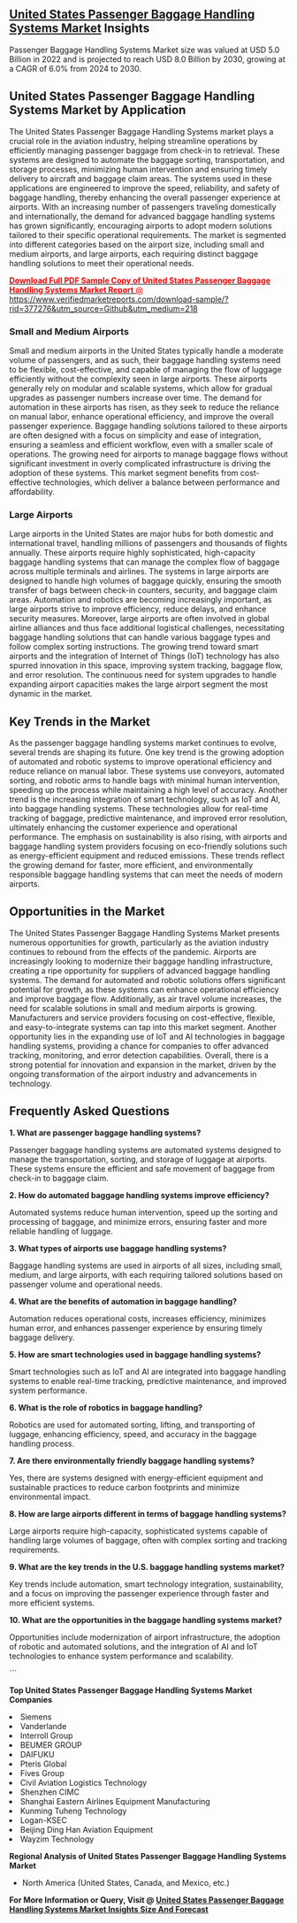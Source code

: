 <h2><a href="https://www.verifiedmarketreports.com/download-sample/?rid=377276&amp;utm_source=Github&amp;utm_medium=218" target="_blank">United States Passenger Baggage Handling Systems Market</a> Insights</h2><p>Passenger Baggage Handling Systems Market size was valued at USD 5.0 Billion in 2022 and is projected to reach USD 8.0 Billion by 2030, growing at a CAGR of 6.0% from 2024 to 2030.</p><p> <h2>United States Passenger Baggage Handling Systems Market by Application</h2> <p>The United States Passenger Baggage Handling Systems market plays a crucial role in the aviation industry, helping streamline operations by efficiently managing passenger baggage from check-in to retrieval. These systems are designed to automate the baggage sorting, transportation, and storage processes, minimizing human intervention and ensuring timely delivery to aircraft and baggage claim areas. The systems used in these applications are engineered to improve the speed, reliability, and safety of baggage handling, thereby enhancing the overall passenger experience at airports. With an increasing number of passengers traveling domestically and internationally, the demand for advanced baggage handling systems has grown significantly, encouraging airports to adopt modern solutions tailored to their specific operational requirements. The market is segmented into different categories based on the airport size, including small and medium airports, and large airports, each requiring distinct baggage handling solutions to meet their operational needs. <a href="#"><p><span class=""><span style="color: #ff0000;"><strong>Download Full PDF Sample Copy of United States Passenger Baggage Handling Systems Market Report</strong> @ </span><a href="https://www.verifiedmarketreports.com/download-sample/?rid=377276&amp;utm_source=Github&amp;utm_medium=218" target="_blank">https://www.verifiedmarketreports.com/download-sample/?rid=377276&amp;utm_source=Github&amp;utm_medium=218</a></span></p></a></p> <h3>Small and Medium Airports</h3> <p>Small and medium airports in the United States typically handle a moderate volume of passengers, and as such, their baggage handling systems need to be flexible, cost-effective, and capable of managing the flow of luggage efficiently without the complexity seen in large airports. These airports generally rely on modular and scalable systems, which allow for gradual upgrades as passenger numbers increase over time. The demand for automation in these airports has risen, as they seek to reduce the reliance on manual labor, enhance operational efficiency, and improve the overall passenger experience. Baggage handling solutions tailored to these airports are often designed with a focus on simplicity and ease of integration, ensuring a seamless and efficient workflow, even with a smaller scale of operations. The growing need for airports to manage baggage flows without significant investment in overly complicated infrastructure is driving the adoption of these systems. This market segment benefits from cost-effective technologies, which deliver a balance between performance and affordability. </p> <h3>Large Airports</h3> <p>Large airports in the United States are major hubs for both domestic and international travel, handling millions of passengers and thousands of flights annually. These airports require highly sophisticated, high-capacity baggage handling systems that can manage the complex flow of baggage across multiple terminals and airlines. The systems in large airports are designed to handle high volumes of baggage quickly, ensuring the smooth transfer of bags between check-in counters, security, and baggage claim areas. Automation and robotics are becoming increasingly important, as large airports strive to improve efficiency, reduce delays, and enhance security measures. Moreover, large airports are often involved in global airline alliances and thus face additional logistical challenges, necessitating baggage handling solutions that can handle various baggage types and follow complex sorting instructions. The growing trend toward smart airports and the integration of Internet of Things (IoT) technology has also spurred innovation in this space, improving system tracking, baggage flow, and error resolution. The continuous need for system upgrades to handle expanding airport capacities makes the large airport segment the most dynamic in the market. </p> <h2>Key Trends in the Market</h2> <p>As the passenger baggage handling systems market continues to evolve, several trends are shaping its future. One key trend is the growing adoption of automated and robotic systems to improve operational efficiency and reduce reliance on manual labor. These systems use conveyors, automated sorting, and robotic arms to handle bags with minimal human intervention, speeding up the process while maintaining a high level of accuracy. Another trend is the increasing integration of smart technology, such as IoT and AI, into baggage handling systems. These technologies allow for real-time tracking of baggage, predictive maintenance, and improved error resolution, ultimately enhancing the customer experience and operational performance. The emphasis on sustainability is also rising, with airports and baggage handling system providers focusing on eco-friendly solutions such as energy-efficient equipment and reduced emissions. These trends reflect the growing demand for faster, more efficient, and environmentally responsible baggage handling systems that can meet the needs of modern airports.</p> <h2>Opportunities in the Market</h2> <p>The United States Passenger Baggage Handling Systems Market presents numerous opportunities for growth, particularly as the aviation industry continues to rebound from the effects of the pandemic. Airports are increasingly looking to modernize their baggage handling infrastructure, creating a ripe opportunity for suppliers of advanced baggage handling systems. The demand for automated and robotic solutions offers significant potential for growth, as these systems can enhance operational efficiency and improve baggage flow. Additionally, as air travel volume increases, the need for scalable solutions in small and medium airports is growing. Manufacturers and service providers focusing on cost-effective, flexible, and easy-to-integrate systems can tap into this market segment. Another opportunity lies in the expanding use of IoT and AI technologies in baggage handling systems, providing a chance for companies to offer advanced tracking, monitoring, and error detection capabilities. Overall, there is a strong potential for innovation and expansion in the market, driven by the ongoing transformation of the airport industry and advancements in technology.</p> <h2>Frequently Asked Questions</h2> <p><strong>1. What are passenger baggage handling systems?</strong></p> <p>Passenger baggage handling systems are automated systems designed to manage the transportation, sorting, and storage of luggage at airports. These systems ensure the efficient and safe movement of baggage from check-in to baggage claim.</p> <p><strong>2. How do automated baggage handling systems improve efficiency?</strong></p> <p>Automated systems reduce human intervention, speed up the sorting and processing of baggage, and minimize errors, ensuring faster and more reliable handling of luggage.</p> <p><strong>3. What types of airports use baggage handling systems?</strong></p> <p>Baggage handling systems are used in airports of all sizes, including small, medium, and large airports, with each requiring tailored solutions based on passenger volume and operational needs.</p> <p><strong>4. What are the benefits of automation in baggage handling?</strong></p> <p>Automation reduces operational costs, increases efficiency, minimizes human error, and enhances passenger experience by ensuring timely baggage delivery.</p> <p><strong>5. How are smart technologies used in baggage handling systems?</strong></p> <p>Smart technologies such as IoT and AI are integrated into baggage handling systems to enable real-time tracking, predictive maintenance, and improved system performance.</p> <p><strong>6. What is the role of robotics in baggage handling?</strong></p> <p>Robotics are used for automated sorting, lifting, and transporting of luggage, enhancing efficiency, speed, and accuracy in the baggage handling process.</p> <p><strong>7. Are there environmentally friendly baggage handling systems?</strong></p> <p>Yes, there are systems designed with energy-efficient equipment and sustainable practices to reduce carbon footprints and minimize environmental impact.</p> <p><strong>8. How are large airports different in terms of baggage handling systems?</strong></p> <p>Large airports require high-capacity, sophisticated systems capable of handling large volumes of baggage, often with complex sorting and tracking requirements.</p> <p><strong>9. What are the key trends in the U.S. baggage handling systems market?</strong></p> <p>Key trends include automation, smart technology integration, sustainability, and a focus on improving the passenger experience through faster and more efficient systems.</p> <p><strong>10. What are the opportunities in the baggage handling systems market?</strong></p> <p>Opportunities include modernization of airport infrastructure, the adoption of robotic and automated solutions, and the integration of AI and IoT technologies to enhance system performance and scalability.</p> ```</p><p><strong>Top United States Passenger Baggage Handling Systems Market Companies</strong></p><div data-test-id=""><p><li>Siemens</li><li> Vanderlande</li><li> Interroll Group</li><li> BEUMER GROUP</li><li> DAIFUKU</li><li> Pteris Global</li><li> Fives Group</li><li> Civil Aviation Logistics Technology</li><li> Shenzhen CIMC</li><li> Shanghai Eastern Airlines Equipment Manufacturing</li><li> Kunming Tuheng Technology</li><li> Logan-KSEC</li><li> Beijing Ding Han Aviation Equipment</li><li> Wayzim Technology</li></p><div><strong>Regional Analysis of&nbsp;United States Passenger Baggage Handling Systems Market</strong></div><ul><li dir="ltr"><p dir="ltr">North America&nbsp;(United States, Canada, and Mexico, etc.)</p></li></ul><p><strong>For More Information or Query, Visit @&nbsp;</strong><strong><a href="https://www.verifiedmarketreports.com/product/passenger-baggage-handling-systems-market/?utm_source=Github&amp;utm_medium=218" target="_blank">United States Passenger Baggage Handling Systems Market Insights Size And Forecast</a></strong></p></div>
